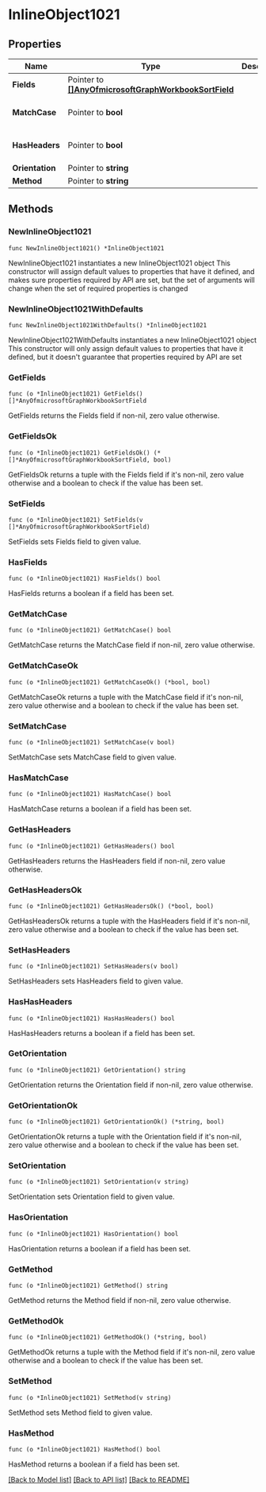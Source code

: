# InlineObject1021

## Properties

Name | Type | Description | Notes
------------ | ------------- | ------------- | -------------
**Fields** | Pointer to [**[]AnyOfmicrosoftGraphWorkbookSortField**](AnyOfmicrosoftGraphWorkbookSortField.md) |  | [optional] 
**MatchCase** | Pointer to **bool** |  | [optional] [default to false]
**HasHeaders** | Pointer to **bool** |  | [optional] [default to false]
**Orientation** | Pointer to **string** |  | [optional] 
**Method** | Pointer to **string** |  | [optional] 

## Methods

### NewInlineObject1021

`func NewInlineObject1021() *InlineObject1021`

NewInlineObject1021 instantiates a new InlineObject1021 object
This constructor will assign default values to properties that have it defined,
and makes sure properties required by API are set, but the set of arguments
will change when the set of required properties is changed

### NewInlineObject1021WithDefaults

`func NewInlineObject1021WithDefaults() *InlineObject1021`

NewInlineObject1021WithDefaults instantiates a new InlineObject1021 object
This constructor will only assign default values to properties that have it defined,
but it doesn't guarantee that properties required by API are set

### GetFields

`func (o *InlineObject1021) GetFields() []*AnyOfmicrosoftGraphWorkbookSortField`

GetFields returns the Fields field if non-nil, zero value otherwise.

### GetFieldsOk

`func (o *InlineObject1021) GetFieldsOk() (*[]*AnyOfmicrosoftGraphWorkbookSortField, bool)`

GetFieldsOk returns a tuple with the Fields field if it's non-nil, zero value otherwise
and a boolean to check if the value has been set.

### SetFields

`func (o *InlineObject1021) SetFields(v []*AnyOfmicrosoftGraphWorkbookSortField)`

SetFields sets Fields field to given value.

### HasFields

`func (o *InlineObject1021) HasFields() bool`

HasFields returns a boolean if a field has been set.

### GetMatchCase

`func (o *InlineObject1021) GetMatchCase() bool`

GetMatchCase returns the MatchCase field if non-nil, zero value otherwise.

### GetMatchCaseOk

`func (o *InlineObject1021) GetMatchCaseOk() (*bool, bool)`

GetMatchCaseOk returns a tuple with the MatchCase field if it's non-nil, zero value otherwise
and a boolean to check if the value has been set.

### SetMatchCase

`func (o *InlineObject1021) SetMatchCase(v bool)`

SetMatchCase sets MatchCase field to given value.

### HasMatchCase

`func (o *InlineObject1021) HasMatchCase() bool`

HasMatchCase returns a boolean if a field has been set.

### GetHasHeaders

`func (o *InlineObject1021) GetHasHeaders() bool`

GetHasHeaders returns the HasHeaders field if non-nil, zero value otherwise.

### GetHasHeadersOk

`func (o *InlineObject1021) GetHasHeadersOk() (*bool, bool)`

GetHasHeadersOk returns a tuple with the HasHeaders field if it's non-nil, zero value otherwise
and a boolean to check if the value has been set.

### SetHasHeaders

`func (o *InlineObject1021) SetHasHeaders(v bool)`

SetHasHeaders sets HasHeaders field to given value.

### HasHasHeaders

`func (o *InlineObject1021) HasHasHeaders() bool`

HasHasHeaders returns a boolean if a field has been set.

### GetOrientation

`func (o *InlineObject1021) GetOrientation() string`

GetOrientation returns the Orientation field if non-nil, zero value otherwise.

### GetOrientationOk

`func (o *InlineObject1021) GetOrientationOk() (*string, bool)`

GetOrientationOk returns a tuple with the Orientation field if it's non-nil, zero value otherwise
and a boolean to check if the value has been set.

### SetOrientation

`func (o *InlineObject1021) SetOrientation(v string)`

SetOrientation sets Orientation field to given value.

### HasOrientation

`func (o *InlineObject1021) HasOrientation() bool`

HasOrientation returns a boolean if a field has been set.

### GetMethod

`func (o *InlineObject1021) GetMethod() string`

GetMethod returns the Method field if non-nil, zero value otherwise.

### GetMethodOk

`func (o *InlineObject1021) GetMethodOk() (*string, bool)`

GetMethodOk returns a tuple with the Method field if it's non-nil, zero value otherwise
and a boolean to check if the value has been set.

### SetMethod

`func (o *InlineObject1021) SetMethod(v string)`

SetMethod sets Method field to given value.

### HasMethod

`func (o *InlineObject1021) HasMethod() bool`

HasMethod returns a boolean if a field has been set.


[[Back to Model list]](../README.md#documentation-for-models) [[Back to API list]](../README.md#documentation-for-api-endpoints) [[Back to README]](../README.md)



